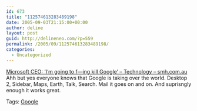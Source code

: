 ```yaml
---
id: 673
title: "112574613283489198"
date: 2005-09-03T21:15:00+00:00
author: deline
layout: post
guid: http://delineneo.com/?p=559
permalink: /2005/09/112574613283489198/
categories:
  - Uncategorized
---
```

[Microsoft CEO: &#8216;I&#8217;m going to f&#8212;ing kill Google&#8217; &#8211; Technology &#8211; smh.com.au](http://smh.com.au/news/technology/microsoft-ceo-im-going-to-fing-kill-google/2005/09/03/1125302772214.html) Ahh but yes everyone knows that Google is taking over the world. Desktop 2, Sidebar, Maps, Earth, Talk, Search. Mail it goes on and on. And suprisngly enough it works great.

Tags: <a href="http://technorati.com/tag/google" rel="tag">Google</a>

